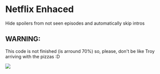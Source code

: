 # Netflix Enhaced
Hide spoilers from not seen episodes and automatically skip intros

## WARNING:
This code is not finished (is arround 70%) so, please, don't be like Troy arriving with the pizzas :D

<img src="./img/troy.gif">

